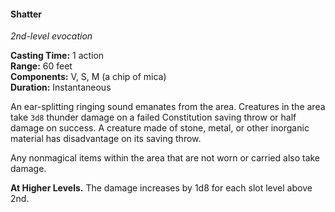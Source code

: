 #### Shatter
<!-- TODO Check and tag this spell-->
<!-- markdownlint-disable-next-line no-emphasis-as-heading -->
_2nd-level evocation_

**Casting Time:** 1 action \
**Range:** 60 feet \
**Components:** V, S, M (a chip of mica) \
**Duration:** Instantaneous

An ear-splitting ringing sound emanates from the area.
Creatures in the area take `3d8` thunder damage on a failed Constitution saving throw or half damage on success.
A creature made of stone, metal, or other inorganic material has disadvantage on its saving throw.

Any nonmagical items within the area that are not worn or carried also take damage.

**At Higher Levels.**
The damage increases by 1d8 for each slot level above 2nd.
